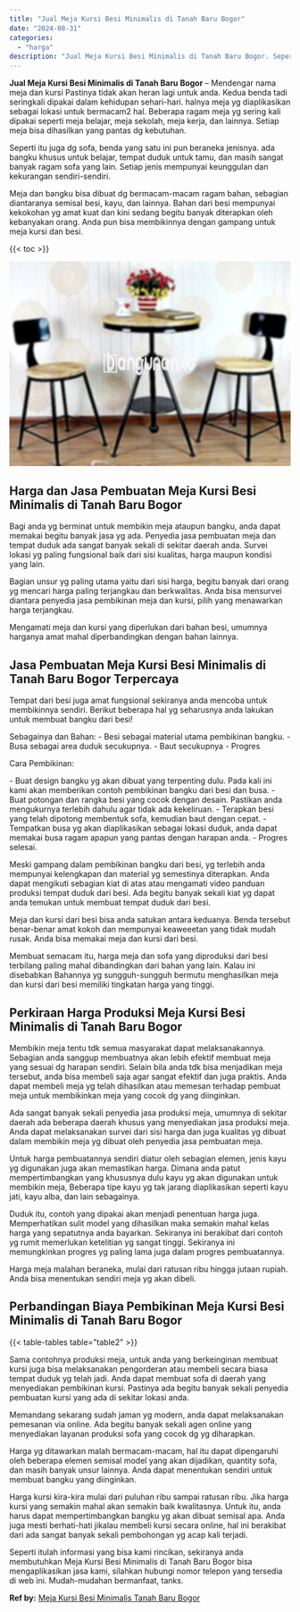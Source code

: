 ```yaml
---
title: "Jual Meja Kursi Besi Minimalis di Tanah Baru Bogor"
date: "2024-08-31"
categories: 
  - "harga"
description: "Jual Meja Kursi Besi Minimalis di Tanah Baru Bogor. Seperti itulah informasi yang bisa kami rincikan, sekiranya anda membutuhkan Meja Kursi Besi Minimalis di..."
---
```


**Jual Meja Kursi Besi Minimalis di Tanah Baru Bogor** – Mendengar nama meja dan kursi Pastinya tidak akan heran lagi untuk anda. Kedua benda tadi seringkali dipakai dalam kehidupan sehari-hari. halnya meja yg diaplikasikan sebagai lokasi untuk bermacam2 hal. Beberapa ragam meja yg sering kali dipakai seperti meja belajar, meja sekolah, meja kerja, dan lainnya. Setiap meja bisa dihasilkan yang pantas dg kebutuhan.

Seperti itu juga dg sofa, benda yang satu ini pun beraneka jenisnya. ada bangku khusus untuk belajar, tempat duduk untuk tamu, dan masih sangat banyak ragam sofa yang lain. Setiap jenis mempunyai keunggulan dan kekurangan sendiri-sendiri.

Meja dan bangku bisa dibuat dg bermacam-macam ragam bahan, sebagian diantaranya semisal besi, kayu, dan lainnya. Bahan dari besi mempunyai kekokohan yg amat kuat dan kini sedang begitu banyak diterapkan oleh kebanyakan orang. Anda pun bisa membikinnya dengan gampang untuk meja kursi dan besi.

{{< toc >}}

![Jual Meja Kursi Besi Minimalis di Tanah Baru Bogor](/images/jual-meja-besi-murah05.png)

## Harga dan Jasa Pembuatan Meja Kursi Besi Minimalis di Tanah Baru Bogor

Bagi anda yg berminat untuk membikin meja ataupun bangku, anda dapat memakai begitu banyak jasa yg ada. Penyedia jasa pembuatan meja dan tempat duduk ada sangat banyak sekali di sekitar daerah anda. Survei lokasi yg paling fungsional baik dari sisi kualitas, harga maupun kondisi yang lain.

Bagian unsur yg paling utama yaitu dari sisi harga, begitu banyak dari orang yg mencari harga paling terjangkau dan berkwalitas. Anda bisa mensurvei diantara penyedia jasa pembikinan meja dan kursi, pilih yang menawarkan harga terjangkau.

Mengamati meja dan kursi yang diperlukan dari bahan besi, umumnya harganya amat mahal diperbandingkan dengan bahan lainnya.

## Jasa Pembuatan Meja Kursi Besi Minimalis di Tanah Baru Bogor Terpercaya

Tempat dari besi juga amat fungsional sekiranya anda mencoba untuk membikinnya sendiri. Berikut beberapa hal yg seharusnya anda lakukan untuk membuat bangku dari besi!

Sebagainya dan Bahan: - Besi sebagai material utama pembikinan bangku. - Busa sebagai area duduk secukupnya. - Baut secukupnya - Progres

Cara Pembikinan:

\- Buat design bangku yg akan dibuat yang terpenting dulu. Pada kali ini kami akan memberikan contoh pembikinan bangku dari besi dan busa. - Buat potongan dan rangka besi yang cocok dengan desain. Pastikan anda mengukurnya terlebih dahulu agar tidak ada kekeliruan. - Terapkan besi yang telah dipotong membentuk sofa, kemudian baut dengan cepat. - Tempatkan busa yg akan diaplikasikan sebagai lokasi duduk, anda dapat memakai busa ragam apapun yang pantas dengan harapan anda. - Progres selesai.

Meski gampang dalam pembikinan bangku dari besi, yg terlebih anda mempunyai kelengkapan dan material yg semestinya diterapkan. Anda dapat mengikuti sebagian kiat di atas atau mengamati video panduan produksi tempat duduk dari besi. Ada begitu banyak sekali kiat yg dapat anda temukan untuk membuat tempat duduk dari besi.

Meja dan kursi dari besi bisa anda satukan antara keduanya. Benda tersebut benar-benar amat kokoh dan mempunyai keaweeetan yang tidak mudah rusak. Anda bisa memakai meja dan kursi dari besi.

Membuat semacam itu, harga meja dan sofa yang diproduksi dari besi terbilang paling mahal dibandingkan dari bahan yang lain. Kalau ini disebabkan Bahannya yg sungguh-sungguh bermutu menghasilkan meja dan kursi dari besi memiliki tingkatan harga yang tinggi.

## Perkiraan Harga Produksi Meja Kursi Besi Minimalis di Tanah Baru Bogor

Membikin meja tentu tdk semua masyarakat dapat melaksanakannya. Sebagian anda sanggup membuatnya akan lebih efektif membuat meja yang sesuai dg harapan sendiri. Selain bila anda tdk bisa menjadikan meja tersebut, anda bisa membeli saja agar sangat efektif dan juga praktis. Anda dapat membeli meja yg telah dihasilkan atau memesan terhadap pembuat meja untuk membikinkan meja yang cocok dg yang diinginkan.

Ada sangat banyak sekali penyedia jasa produksi meja, umumnya di sekitar daerah ada beberapa daerah khusus yang menyediakan jasa produksi meja. Anda dapat melaksanakan survei dari sisi harga dan juga kualitas yg dibuat dalam membikin meja yg dibuat oleh penyedia jasa pembuatan meja.

Untuk harga pembuatannya sendiri diatur oleh sebagian elemen, jenis kayu yg digunakan juga akan memastikan harga. Dimana anda patut mempertimbangkan yang khususnya dulu kayu yg akan digunakan untuk membikin meja, Beberapa tipe kayu yg tak jarang diaplikasikan seperti kayu jati, kayu alba, dan lain sebagainya.

Duduk itu, contoh yang dipakai akan menjadi penentuan harga juga. Memperhatikan sulit model yang dihasilkan maka semakin mahal kelas harga yang sepatutnya anda bayarkan. Sekiranya ini berakibat dari contoh yg rumit memerlukan ketelitian yg sangat tinggi. Sekiranya ini memungkinkan progres yg paling lama juga dalam progres pembuatannya.

Harga meja malahan beraneka, mulai dari ratusan ribu hingga jutaan rupiah. Anda bisa menentukan sendiri meja yg akan dibeli.

## Perbandingan Biaya Pembikinan Meja Kursi Besi Minimalis di Tanah Baru Bogor

{{< table-tables table="table2" >}}

Sama contohnya produksi meja, untuk anda yang berkeinginan membuat kursi juga bisa melaksanakan pengorderan atau membeli secara biasa tempat duduk yg telah jadi. Anda dapat membuat sofa di daerah yang menyediakan pembikinan kursi. Pastinya ada begitu banyak sekali penyedia pembuatan kursi yang ada di sekitar lokasi anda.

Memandang sekarang sudah jaman yg modern, anda dapat melaksanakan pemesanan via online. Ada begitu banyak sekali agen online yang menyediakan layanan produksi sofa yang cocok dg yg diharapkan.

Harga yg ditawarkan malah bermacam-macam, hal itu dapat dipengaruhi oleh beberapa elemen semisal model yang akan dijadikan, quantity sofa, dan masih banyak unsur lainnya. Anda dapat menentukan sendiri untuk membuat bangku yang diinginkan.

Harga kursi kira-kira mulai dari puluhan ribu sampai ratusan ribu. Jika harga kursi yang semakin mahal akan semakin baik kwalitasnya. Untuk itu, anda harus dapat mempertimbangkan bangku yg akan dibuat semisal apa. Anda juga mesti berhati-hati jikalau membeli kursi secara online, hal ini berakibat dari ada sangat banyak sekali pembohongan yg acap kali terjadi.

Seperti itulah informasi yang bisa kami rincikan, sekiranya anda membutuhkan Meja Kursi Besi Minimalis di Tanah Baru Bogor bisa mengaplikasikan jasa kami, silahkan hubungi nomor telepon yang tersedia di web ini. Mudah-mudahan bermanfaat, tanks.

**Ref by:** [Meja Kursi Besi Minimalis Tanah Baru Bogor](https://id.wikipedia.org/wiki/Meja)
